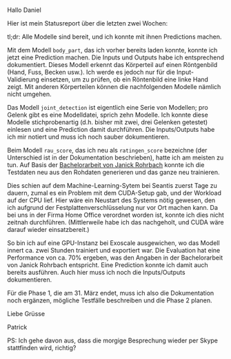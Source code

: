 Hallo Daniel

Hier ist mein Statusreport über die letzten zwei Wochen:

tl;dr: Alle Modelle sind bereit, und ich konnte mit ihnen Predictions machen.

Mit dem Modell `body_part`, das ich vorher bereits laden konnte, konnte ich jetzt eine Prediction machen. Die Inputs und Outputs habe ich entsprechend dokumentiert. Dieses Modell erkennt das Körperteil auf einen Röntgenbild (Hand, Fuss, Becken usw.). Ich werde es jedoch nur für die Input-Validierung einsetzen, um zu prüfen, ob ein Röntenbild eine linke Hand zeigt. Mit anderen Körperteilen können die nachfolgenden Modelle nämlich nicht umgehen.

Das Modell `joint_detection` ist eigentlich eine Serie von Modellen; pro Gelenk gibt es eine Modelldatei, sprich zehn Modelle. Ich konnte diese Modelle stichprobenartig (d.h. bisher mit zwei, drei Gelenken getestet) einlesen und eine Prediction damit durchführen. Die Inputs/Outputs habe ich mir notiert und muss ich noch sauber dokumentieren.

Beim Modell `rau_score`, das ich neu als `ratingen_score` bezeichne (der Unterschied ist in der Dokumentation beschrieben), hatte ich am meisten zu tun. Auf Basis der [Bachelorarbeit von Janick Rohrbach](https://github.com/janickrohrbach/arthritis-net) konnte ich die Testdaten neu aus den Rohdaten generieren und das ganze neu trainieren.

Dies schien auf dem Machine-Learning-Sytem bei Seantis zuerst Tage zu dauern, zumal es ein Problem mit dem CUDA-Setup gab, und der Workload auf der CPU lief. Hier wäre ein Neustart des Systems nötig gewesen, den ich aufgrund der Festplattenverschlüsselung nur vor Ort machen kann. Da bei uns in der Firma Home Office verordnet worden ist, konnte ich dies nicht zeitnah durchführen. (Mittlerweile habe ich das nachgeholt, und CUDA wäre darauf wieder einsatzbereit.)

So bin ich auf eine GPU-Instanz bei Exoscale ausgewichen, wo das Modell innert ca. zwei Stunden trainiert und exportiert war. Die Evaluation hat eine Performance von ca. 70% ergeben, was den Angaben in der Bachelorarbeit von Janick Rohrbach entspricht. Eine Prediction konnte ich damit auch bereits ausführen. Auch hier muss ich noch die Inputs/Outputs dokumentieren.

Für die Phase 1, die am 31. März endet, muss ich also die Dokumentation noch ergänzen, mögliche Testfälle beschreiben und die Phase 2 planen.

Liebe Grüsse

Patrick

PS: Ich gehe davon aus, dass die morgige Besprechung wieder per Skype stattfinden wird, richtig?
